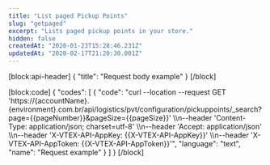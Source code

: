 ```yaml
---
title: "List paged Pickup Points"
slug: "getpaged"
excerpt: "Lists paged pickup points in your store."
hidden: false
createdAt: "2020-01-23T15:28:46.231Z"
updatedAt: "2020-02-17T21:20:30.001Z"
---
```

[block:api-header]
{
  "title": "Request body example"
}
[/block]

[block:code]
{
  "codes": [
    {
      "code": "curl --location --request GET 'https://{accountName}.{environment}.com.br/api/logistics/pvt/configuration/pickuppoints/_search?page={{pageNumber}}&pageSize={{pageSize}}' \\\n--header 'Content-Type: application/json; charset=utf-8' \\\n--header 'Accept: application/json' \\\n--header 'X-VTEX-API-AppKey: {{X-VTEX-API-AppKey}}' \\\n--header 'X-VTEX-API-AppToken: {{X-VTEX-API-AppToken}}'",
      "language": "text",
      "name": "Request example"
    }
  ]
}
[/block]